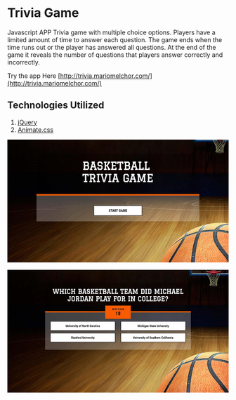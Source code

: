# Trivia Game

Javascript APP Trivia game with multiple choice options. Players have a limited amount of time to answer each question. The game ends when the time runs out or the player has answered all questions. At the end of the game it reveals the number of questions that players answer correctly and incorrectly.

Try the app Here [http://trivia.mariomelchor.com/](http://trivia.mariomelchor.com/)

## Technologies Utilized

1. [jQuery](https://jquery.com/)
2. [Animate.css](https://github.com/daneden/animate.css)

![alt text](assets/images/trivia-game-screenshot-1.jpg "Trivia Game Screenshot")

![alt text](assets/images/trivia-game-screenshot-2.jpg "Trivia Game Screenshot")